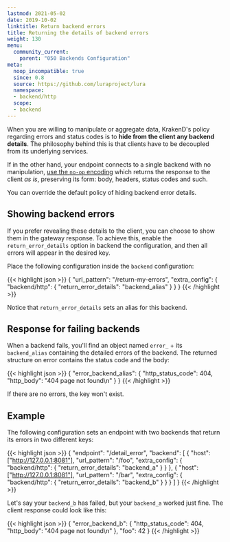 ```yaml
---
lastmod: 2021-05-02
date: 2019-10-02
linktitle: Return backend errors
title: Returning the details of backend errors
weight: 130
menu:
  community_current:
    parent: "050 Backends Configuration"
meta:
  noop_incompatible: true
  since: 0.8
  source: https://github.com/luraproject/lura
  namespace:
  - backend/http
  scope:
  - backend
---
```


When you are willing to manipulate or aggregate data, KrakenD's policy regarding errors and status codes is to **hide from the client any backend details**. The philosophy behind this is that clients have to be decoupled from its underlying services.

If in the other hand, your endpoint connects to a single backend with no manipulation, [use the `no-op` encoding](/docs/endpoints/no-op/) which returns the response to the client *as is*, preserving its form: body, headers, status codes and such.

You can override the default policy of hiding backend error details.

## Showing backend errors
If you prefer revealing these details to the client, you can choose to show them in the gateway response. To achieve this, enable the `return_error_details` option in backend the configuration, and then all errors will appear in the desired key.

Place the following configuration inside the `backend` configuration:

{{< highlight json >}}
{
	"url_pattern": "/return-my-errors",
	"extra_config": {
        "backend/http": {
            "return_error_details": "backend_alias"
        }
    }
}
{{< /highlight >}}

Notice that `return_error_details` sets an alias for this backend.

## Response for failing backends
When a backend fails, you'll find an object named `error_` + its `backend_alias` containing the detailed errors of the backend. The returned structure on error contains the status code and the body:

{{< highlight json >}}
{
	"error_backend_alias": {
		"http_status_code": 404,
		"http_body": "404 page not found\\n"
	}
}
{{< /highlight >}}




If there are no errors, the key won't exist.

## Example
The following configuration sets an endpoint with two backends that return its errors in two different keys:

{{< highlight json >}}
{
		"endpoint": "/detail_error",
		"backend": [
			{
				"host": ["http://127.0.0.1:8081"],
				"url_pattern": "/foo",
				"extra_config": {
					"backend/http": {
						"return_error_details": "backend_a"
					}
				}
			},
			{
				"host": ["http://127.0.0.1:8081"],
				"url_pattern": "/bar",
				"extra_config": {
					"backend/http": {
						"return_error_details": "backend_b"
					}
				}
			}
		]
    }
{{< /highlight >}}

Let's say your `backend_b` has failed, but your `backend_a` worked just fine. The client response could look like this:

{{< highlight json >}}
{
	"error_backend_b": {
		"http_status_code": 404,
		"http_body": "404 page not found\\n"
	},
	"foo": 42
}
{{< /highlight >}}
